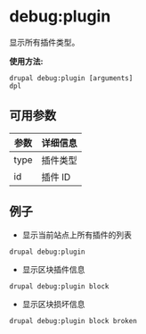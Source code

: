 # debug:plugin
显示所有插件类型。

**使用方法:**
```
drupal debug:plugin [arguments]
dpl
```

## 可用参数
参数 | 详细信息
---------|-------------
type | 插件类型
id | 插件 ID

## 例子
* 显示当前站点上所有插件的列表
```
drupal debug:plugin
```
* 显示区块插件信息
```
drupal debug:plugin block
```
* 显示区块损坏信息
```
drupal debug:plugin block broken
```
